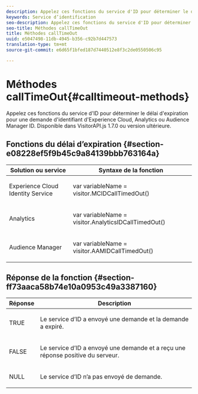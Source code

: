 ```yaml
---
description: Appelez ces fonctions du service d'ID pour déterminer le délai d'expiration pour une demande d'identifiant d'Experience Cloud, Analytics ou Audience Manager ID. Disponible dans VisitorAPI.js 1.7.0 ou version ultérieure.
keywords: Service d’identification
seo-description: Appelez ces fonctions du service d'ID pour déterminer le délai d'expiration pour une demande d'identifiant d'Experience Cloud, Analytics ou Audience Manager ID. Disponible dans VisitorAPI.js 1.7.0 ou version ultérieure.
seo-title: Méthodes callTimeOut
title: Méthodes callTimeOut
uuid: e5047498-11db-4945-b356-c92b7d447573
translation-type: tm+mt
source-git-commit: e6d65f1bfed187d7440512e8f3c2de0550506c95

---
```



# Méthodes callTimeOut{#calltimeout-methods}

Appelez ces fonctions du service d'ID pour déterminer le délai d'expiration pour une demande d'identifiant d'Experience Cloud, Analytics ou Audience Manager ID. Disponible dans VisitorAPI.js 1.7.0 ou version ultérieure.

## Fonctions du délai d’expiration {#section-e08228ef5f9b45c9a84139bbb763164a}

<table id="table_B3ACE584B3224D838070D32A8462EF28"> 
 <thead> 
  <tr> 
   <th colname="col1" class="entry"> Solution ou service </th> 
   <th colname="col2" class="entry"> Syntaxe de la fonction </th> 
  </tr> 
 </thead>
 <tbody> 
  <tr> 
   <td colname="col1"> <p>Experience Cloud Identity Service </p> </td> 
   <td colname="col2"> <p> <span class="codeph">var <span class="varname"> variableName</span> = visitor.MCIDCallTimedOut()</span> </p> </td> 
  </tr> 
  <tr> 
   <td colname="col1"> <p> <span class="keyword"> Analytics</span> </p> </td> 
   <td colname="col2"> <p> <span class="codeph">var <span class="varname"> variableName</span> = visitor.AnalyticsIDCallTimedOut()</span> </p> </td> 
  </tr> 
  <tr> 
   <td colname="col1"> <p> <span class="keyword"> Audience Manager</span> </p> </td> 
   <td colname="col2"> <p> <span class="codeph">var <span class="varname"> variableName</span> = visitor.AAMIDCallTimedOut()</span> </p> </td> 
  </tr> 
 </tbody> 
</table>

## Réponse de la fonction {#section-ff73aaca58b74e10a0953c49a3387160}

<table id="table_5D08A5DD6FD04F94818B0E8B790D3136"> 
 <thead> 
  <tr> 
   <th colname="col1" class="entry"> Réponse </th> 
   <th colname="col2" class="entry"> Description </th> 
  </tr> 
 </thead>
 <tbody> 
  <tr> 
   <td colname="col1"> <p> <span class="codeph"> TRUE</span> </p> </td> 
   <td colname="col2"> <p>Le service d’ID a envoyé une demande et la demande a expiré. </p> </td> 
  </tr> 
  <tr> 
   <td colname="col1"> <p> <span class="codeph"> FALSE</span> </p> </td> 
   <td colname="col2"> <p>Le service d’ID a envoyé une demande et a reçu une réponse positive du serveur. </p> </td> 
  </tr> 
  <tr> 
   <td colname="col1"> <p> <span class="codeph"> NULL</span> </p> </td> 
   <td colname="col2"> <p>Le service d’ID n’a pas envoyé de demande. </p> </td> 
  </tr> 
 </tbody> 
</table>

